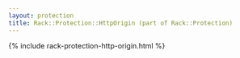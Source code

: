 ```yaml
---
layout: protection
title: Rack::Protection::HttpOrigin (part of Rack::Protection)
---
```


{% include rack-protection-http-origin.html %}
